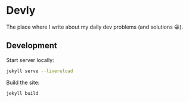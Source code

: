 # Devly

The place where I write about my daily dev problems (and solutions 😀).

## Development

Start server locally:

```bash
jekyll serve --livereload
```

Build the site:

```bash
jekyll build
```